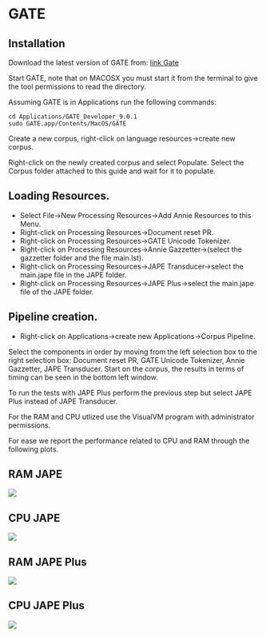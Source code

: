 # GATE

## Installation
 
Download the latest version of GATE from: [link Gate](https://gate.ac.uk/download/)

Start GATE, note that on MACOSX you must start it from the terminal to give the tool permissions to read the directory.

Assuming GATE is in Applications run the following commands:

```
cd Applications/GATE_Developer_9.0.1
sudo GATE.app/Contents/MacOS/GATE
```

Create a new corpus, right-click on language resources->create new corpus.

Right-click on the newly created corpus and select Populate.
Select the Corpus folder attached to this guide and wait for it to populate.

## Loading Resources.
* Select File->New Processing Resources->Add Annie Resources to this Menu.
* Right-click on Processing Resources->Document reset PR.
* Right-click on Processing Resources->GATE Unicode Tokenizer.
* Right-click on Processing Resources->Annie Gazzetter->(select the gazzetter folder and the file main.lst).
* Right-click on Processing Resources->JAPE Transducer->select the main.jape file in the JAPE folder.
* Right-click on Processing Resources->JAPE Plus->select the main.jape file of the JAPE folder.

## Pipeline creation.
* Right-click on Applications->create new Applications->Corpus Pipeline.

Select the components in order by moving from the left selection box to the right selection box: Document reset PR, GATE Unicode Tokenizer, Annie Gazzetter, JAPE Transducer. Start on the corpus, the results in terms of timing can be seen in the bottom left window.

To run the tests with JAPE Plus perform the previous step but select JAPE Plus instead of JAPE Transducer.

For the RAM and CPU utlized use the VisualVM program with administrator permissions.

For ease we report the performance related to CPU and RAM through the following plots.

## RAM JAPE

![](https://github.com/Scafooo/EMNLP2022/blob/main/GATE/RAM.png)

## CPU JAPE

![](https://github.com/Scafooo/EMNLP2022/blob/main/GATE/CPU.png)

## RAM JAPE Plus

![](https://github.com/Scafooo/EMNLP2022/blob/main/GATE/Ram_Plus.png)

## CPU JAPE Plus

![](https://github.com/Scafooo/EMNLP2022/blob/main/GATE/CPU_Plus.png)
